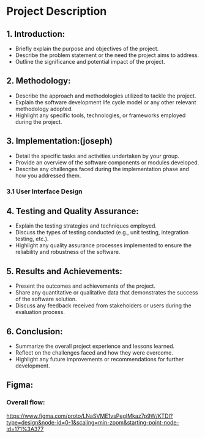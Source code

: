 # Project Description
## 1. Introduction:
- Briefly explain the purpose and objectives of the project.
- Describe the problem statement or the need the project aims to address.
- Outline the significance and potential impact of the project.

## 2. Methodology:
- Describe the approach and methodologies utilized to tackle the project.
- Explain the software development life cycle model or any other relevant methodology adopted.
- Highlight any specific tools, technologies, or frameworks employed during the project.

## 3. Implementation:(joseph)
- Detail the specific tasks and activities undertaken by your group.
- Provide an overview of the software components or modules developed.
- Describe any challenges faced during the implementation phase and how you addressed them.

### 3.1 User Interface Design


## 4. Testing and Quality Assurance:
- Explain the testing strategies and techniques employed.
- Discuss the types of testing conducted (e.g., unit testing, integration testing, etc.).
- Highlight any quality assurance processes implemented to ensure the reliability and robustness of the software.

## 5. Results and Achievements:
- Present the outcomes and achievements of the project.
- Share any quantitative or qualitative data that demonstrates the success of the software solution.
- Discuss any feedback received from stakeholders or users during the evaluation process.

## 6. Conclusion:
- Summarize the overall project experience and lessons learned.
- Reflect on the challenges faced and how they were overcome.
- Highlight any future improvements or recommendations for further development.

## Figma:
### Overall flow:
https://www.figma.com/proto/LNaSVME1vsPegIMkaz7p9W/KTDI?type=design&node-id=0-1&scaling=min-zoom&starting-point-node-id=171%3A377
